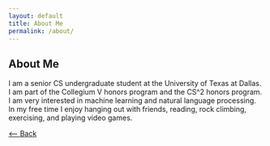 ```yaml
---
layout: default
title: About Me
permalink: /about/
---
```


## About Me

I am a senior CS undergraduate student at the University of Texas at Dallas. I am part of the Collegium V honors program and the CS^2 honors program. I am very interested
in machine learning and natural language processing. In my free time I enjoy hanging out with friends, reading, rock climbing, exercising, and playing video games.


[<-- Back](https://kshi4234.github.io/CS4395-HLT/)
